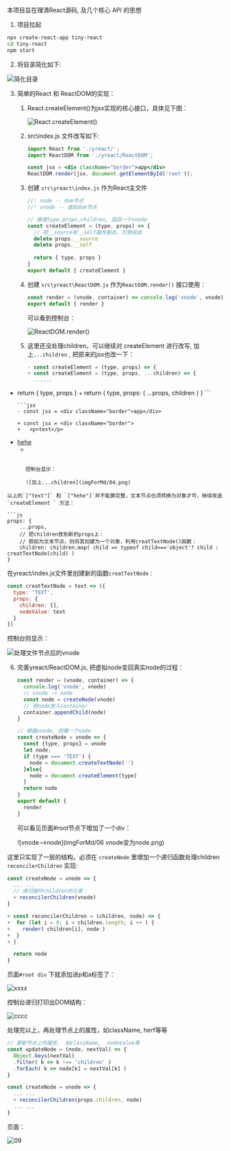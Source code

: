 本项目旨在理清React源码, 及几个核心 API 的思想

1. 项目拉起

```bash
npx create-react-app tiny-react
cd tiny-react
npm start
```

2. 将目录简化如下:

![简化目录](imgForMd/01.png)

3. 简单的React 和 ReactDOM的实现：

   1. React.createElement()为jsx实现的核心接口，具体见下图：

      ![React.createElement()](imgForMd/02.png)

   2. src\index.js 文件改写如下:

      ```jsx
      import React from './yreact/';
      import ReactDOM from './yreact/ReactDOM';
      
      const jsx = <div className="border">app</div>
      ReactDOM.render(jsx, document.getElementById('root'));
      ```

   3. 创建 `src\yreact\index.js` 作为React主文件

      ```jsx
      //! node -- dom节点
      //! vnode -- 虚拟dom节点
      
      // 接收type,props,children, 返回一个vnode
      const createElement = (type, props) => {
        // 把__source和__self属性删去，方便阅读
        delete props.__source
        delete props.__self
        
        return { type, props }
      }
      export default { createElement }
      ```

   4. 创建 `src\yreact\ReactDOM.js` 作为`ReactDOM.render()` 接口使用：

       ```jsx
      const render = (vnode, container) => console.log('vnode', vnode)
      export default { render }
      ```

      可以看到控制台：

      ![ReactDOM.render()](imgForMd/03.png)

   5. 这里还没处理children，可以继续对 createElement 进行改写, 加上`...children` , 把原来的jsx也改一下：

      ```jsx
      - const createElement = (type, props) => {
      + const createElement = (type, props, ...children) => {
        ......
      
- return { type, props }
      + return { type, props: { ...props, children } }
      ```
      
      ```jsx
      - const jsx = <div className="border">app</div>
          
      + const jsx = <div className="border">
      +   <p>text</p>
+   <a href="#">hehe</a>
      + </div>
```
      
      控制台显示：
      
      ![加上...children](imgForMd/04.png)

以上的`["text"]` 和 `["hehe"]`并不能算完整，文本节点也须转换为对象才可，继续改造`createElement ` 方法：

```js
props: {
    ...props,
    // 把children放到新的props上：
    // 假如为文本节点，则将其创建为一个对象，利用creatTextNode()函数：
    children: children.map( child => typeof child==='object'? child : creatTextNode(child) )
}
```

在yreact/index.js文件里创建新的函数`creatTextNode` :

```js
const creatTextNode = text => ({
  type: 'TEXT',
  props: {
    children: [],
    nodeValue: text
  }
})
```

控制台则显示：

![处理文件节点后的vnode](imgForMd/05.png)

6. 完善yreact/ReactDOM.js, 把虚拟node变回真实node的过程：

   ```js
   const render = (vnode, container) => {
     console.log('vnode', vnode)
     // vnode -> node
     const node = createNode(vnode)
     // 把node放入container
     container.appendChild(node)
   }
   
   // 根据vnode, 创建一个node
   const createNode = vnode => {
     const {type, props} = vnode
     let node;
     if (type === 'TEXT') {
       node = document.createTextNode('')
     }else{
       node = document.createElement(type)
     }
     return node
   }
   export default {
     render
   }
   ```

   可以看见页面#root节点下增加了一个div：

   ![vnode-->node](imgForMd/06 vnode变为node.png)

   

这里只实现了一层的结构，必须在 `createNode`  里增加一个递归函数处理children `reconcilerChildren` 实现:

```js
const createNode = vnode => {
  ... ...
  // 递归循环children的元素：
  + reconcilerChildren(vnode)    
}

+ const reconcilerChildren = (children, node) => {
+  for (let i = 0; i < children.length; i ++ ) {
+    render( children[i], node )
+  }
+ }

  return node
}
```

页面`#root div` 下就添加进p和a标签了：

![xxxx](imgForMd/08.png) 

控制台递归打印出DOM结构：

![cccc](imgForMd/07.png)

处理完以上，再处理节点上的属性，如className, herf等等

```js
// 更新节点上的属性， 如className,  nodeValue等
const updateNode = (node, nextVal) => {
  Object.keys(nextVal)
  .filter( k => k !== 'children' )
  .forEach( k => node[k] = nextVal[k] )
}
```

```js
const createNode = vnode => {
  ... ...
  + reconcilerChildren(props.children, node)
  ... ...
}
```

页面：

![09](imgForMd/09.png)

